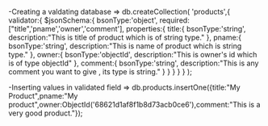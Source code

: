 -Creating a valdating database
    => 
    db.createCollection(
        'products',{
            validator:{
                $jsonSchema:{
                    bsonType:'object',
                    required:["title",'pname','owner','comment'],
                    properties:{
                        title:{
                            bsonType:'string',
                            description:"This is title of product which is of string type."
                        },
                        pname:{
                            bsonType:'string',
                            description:"This is name of product which is string type."
                        },
                        owner:{
                            bsonType:'objectId',
                            description:"This is owner's id which is of type objectId" 
                        },
                        comment:{
                            bsonType:'string',
                            description:"This is any comment you want to give , its type is string."
                        }
                    }
                }
            }
        }
    );

-Inserting values in validated field
    => db.products.insertOne({title:"My Product",pname:"My product",owner:ObjectId('68621d1af8f1b8d73acb0ce6'),comment:"This is a very good product."});

    